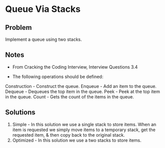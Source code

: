 ﻿# Queue Via Stacks

## Problem
Implement a queue using two stacks.

## Notes
- From Cracking the Coding Interview, Interview Questions 3.4

- The following operations should be defined:
  
Construction - Construct the queue.
Enqueue - Add an item to the queue.
Dequeue - Dequeues the top item in the queue.
Peek - Peek at the top item in the queue.
Count - Gets the count of the items in the queue.

## Solutions
1. Simple - In this solution we use a single stack to store items. When an item is requested we simply move items to a temporary stack, get the requested item, & then copy back to the original stack.
2. Optimized - In this solution we use a two stacks to store items. 
